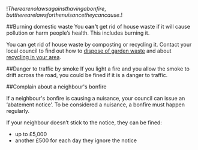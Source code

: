 $!There are no laws against having a bonfire, but there are laws for the nuisance they can cause.$!

##Burning domestic waste
You **can’t** get rid of house waste if it will cause pollution or harm people’s health. This includes burning it. 

You can get rid of house waste by composting or recycling it. Contact your local council to find out how to [dispose of garden waste](/garden-waste-disposal "Dispose of garden waste") and about [recycling in your area](recycling-collections "Recycling collections").

##Danger to traffic by smoke
If you light a fire and you allow the smoke to drift across the road, you could be fined if it is a danger to traffic.

##Complain about a neighbour's bonfire

If a neighbour's bonfire is causing a nuisance, your council can issue an ‘abatement notice’. To be considered a nuisance, a bonfire must happen regularly.

If your neighbour doesn’t stick to the notice, they can be fined:

+ up to £5,000
+ another £500 for each day they ignore the notice

